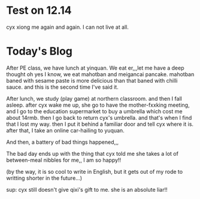 # Test on 12.14
cyx xiong me again and again. I can not live at all.
# Today's Blog
After PE class, we have lunch at yinquan. We eat   er,,,let me have a deep thought  oh yes I know, we eat mahotban and meigancai pancake. mahotban baned with sesame paste is more delicious than that baned with chilli sauce. and this is the second time I've said it.

After lunch, we study (play game) at northern classroom. and then I fall asleep. after cyx wake me up, she go to have the mother-fxxking meeting, and I go to the education supermarket to buy a umbrella which cost me about 14rmb. then I go back to return cyx's umbrella. and that's when I find that I lost my way. then I put it behind a familiar door and tell cyx where it is. after that, I take an online car-hailing to yuquan.

And then, a battery of bad things happened,,,

The bad day ends up with the thing that cyx told me she takes a lot of between-meal nibbles for me,, I am so happy!!

(by the way, it is so cool to write in English, but it gets out of my rode to writting shorter in the future...)

sup: cyx still doesn't give qixi's gift to me. she is an absolute liar!!